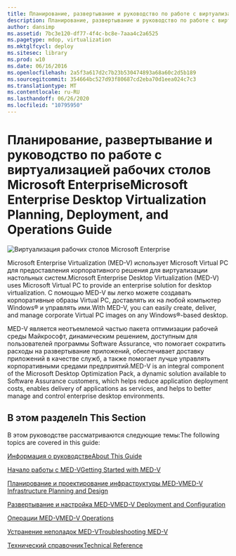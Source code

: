 ```yaml
---
title: Планирование, развертывание и руководство по работе с виртуализацией рабочих столов Microsoft Enterprise
description: Планирование, развертывание и руководство по работе с виртуализацией рабочих столов Microsoft Enterprise
author: dansimp
ms.assetid: 7bc3e120-df77-4f4c-bc8e-7aaa4c2a6525
ms.pagetype: mdop, virtualization
ms.mktglfcycl: deploy
ms.sitesec: library
ms.prod: w10
ms.date: 06/16/2016
ms.openlocfilehash: 2a5f3a617d2c7b23b530474893a68a60c2d5b189
ms.sourcegitcommit: 354664bc527d93f80687cd2eba70d1eea024c7c3
ms.translationtype: MT
ms.contentlocale: ru-RU
ms.lasthandoff: 06/26/2020
ms.locfileid: "10795950"
---
```

# <span data-ttu-id="e2c81-103">Планирование, развертывание и руководство по работе с виртуализацией рабочих столов Microsoft Enterprise</span><span class="sxs-lookup"><span data-stu-id="e2c81-103">Microsoft Enterprise Desktop Virtualization Planning, Deployment, and Operations Guide</span></span>


![Виртуализация рабочих столов Microsoft Enterprise](images/medv.gif)

<span data-ttu-id="e2c81-105">Microsoft Enterprise Virtualization (MED-V) использует Microsoft Virtual PC для предоставления корпоративного решения для виртуализации настольных систем.</span><span class="sxs-lookup"><span data-stu-id="e2c81-105">Microsoft Enterprise Desktop Virtualization (MED-V) uses Microsoft Virtual PC to provide an enterprise solution for desktop virtualization.</span></span> <span data-ttu-id="e2c81-106">С помощью MED-V вы легко можете создавать корпоративные образы Virtual PC, доставлять их на любой компьютер Windows® и управлять ими.</span><span class="sxs-lookup"><span data-stu-id="e2c81-106">With MED-V, you can easily create, deliver, and manage corporate Virtual PC images on any Windows®-based desktop.</span></span>

<span data-ttu-id="e2c81-107">MED-V является неотъемлемой частью пакета оптимизации рабочей среды Майкрософт, динамическим решением, доступным для пользователей программы Software Assurance, что помогает сократить расходы на развертывание приложений, обеспечивает доставку приложений в качестве служб, а также помогает лучше управлять корпоративными средами предприятий.</span><span class="sxs-lookup"><span data-stu-id="e2c81-107">MED-V is an integral component of the Microsoft Desktop Optimization Pack, a dynamic solution available to Software Assurance customers, which helps reduce application deployment costs, enables delivery of applications as services, and helps to better manage and control enterprise desktop environments.</span></span>

## <span data-ttu-id="e2c81-108">В этом разделе</span><span class="sxs-lookup"><span data-stu-id="e2c81-108">In This Section</span></span>


<span data-ttu-id="e2c81-109">В этом руководстве рассматриваются следующие темы:</span><span class="sxs-lookup"><span data-stu-id="e2c81-109">The following topics are covered in this guide:</span></span>

[<span data-ttu-id="e2c81-110">Информация о руководстве</span><span class="sxs-lookup"><span data-stu-id="e2c81-110">About This Guide</span></span>](about-this-guidemedv.md)

[<span data-ttu-id="e2c81-111">Начало работы с MED-V</span><span class="sxs-lookup"><span data-stu-id="e2c81-111">Getting Started with MED-V</span></span>](getting-started-with-med-v.md)

[<span data-ttu-id="e2c81-112">Планирование и проектирование инфраструктуры MED-V</span><span class="sxs-lookup"><span data-stu-id="e2c81-112">MED-V Infrastructure Planning and Design</span></span>](med-v-infrastructure-planning-and-design.md)

[<span data-ttu-id="e2c81-113">Развертывание и настройка MED-V</span><span class="sxs-lookup"><span data-stu-id="e2c81-113">MED-V Deployment and Configuration</span></span>](med-v-deployment-and-configuration.md)

[<span data-ttu-id="e2c81-114">Операции MED-V</span><span class="sxs-lookup"><span data-stu-id="e2c81-114">MED-V Operations</span></span>](med-v-operations.md)

[<span data-ttu-id="e2c81-115">Устранение неполадок MED-V</span><span class="sxs-lookup"><span data-stu-id="e2c81-115">Troubleshooting MED-V</span></span>](troubleshooting-med-v.md)

[<span data-ttu-id="e2c81-116">Технический справочник</span><span class="sxs-lookup"><span data-stu-id="e2c81-116">Technical Reference</span></span>](technical-referencemedv-10-sp1.md)

 

 





